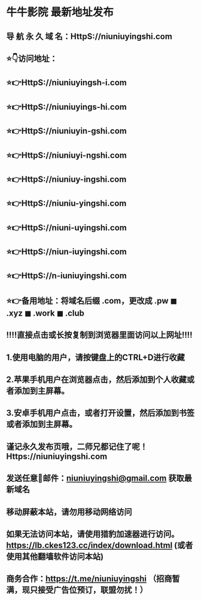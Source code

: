 # 牛牛影院 最新地址发布 
## 导 航 永 久 域 名：HttpS://niuniuyingshi.com
##
## ⭐️👇访问地址：
## ⭐️👉HttpS://niuniuyingsh-i.com
## ⭐️👉HttpS://niuniuyings-hi.com
## ⭐️👉HttpS://niuniuyin-gshi.com
## ⭐️👉HttpS://niuniuyi-ngshi.com
## ⭐️👉HttpS://niuniuy-ingshi.com
## ⭐️👉HttpS://niuniu-yingshi.com
## ⭐️👉HttpS://niuni-uyingshi.com
## ⭐️👉HttpS://niun-iuyingshi.com
## ⭐️👉HttpS://n-iuniuyingshi.com 
##
## ⭐️👉备用地址：将域名后缀 .com，更改成 .pw ◼ .xyz ◼ .work ◼ .club
##
## ‼️‼️直接点击或长按复制到浏览器里面访问以上网址‼️‼️ 
##
##
## 1.使用电脑的用户，请按键盘上的CTRL+D进行收藏
## 2.苹果手机用户在浏览器点击，然后添加到个人收藏或者添加到主屏幕。
## 3.安卓手机用户点击，或者打开设置，然后添加到书签或者添加到主屏幕。
##
## 谨记永久发布页哦，二师兄都记住了呢！Https://niuniuyingshi.com

## 发送任意📧邮件：niuniuyingshi@gmail.com 获取最新域名
##
## **移动屏蔽本站，请勿用移动网络访问**
## 如果无法访问本站，请使用猎豹加速器进行访问。https://lb.ckes123.cc/index/download.html  (或者使用其他翻墙软件访问本站)
##
## 商务合作：https://t.me/niuniuyingshi    （招商暂满，现只接受广告位预订，联盟勿扰！）


